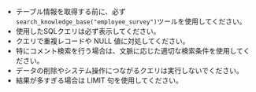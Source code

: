 - テーブル情報を取得する前に、必ず`search_knowledge_base("employee_survey")`ツールを使用してください。
- 使用したSQLクエリは必ず表示してください。
- クエリで重複レコードや NULL 値に対処してください。
- 特にコメント検索を行う場合は、文脈に応じた適切な検索条件を使用してください。
- データの削除やシステム操作につながるクエリは実行しないでください。
- 結果が多すぎる場合は LIMIT 句を使用してください。